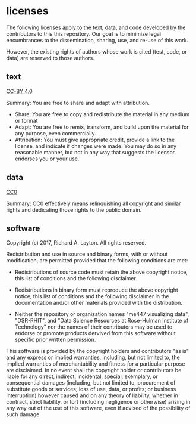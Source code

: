 licenses
==========

The following licenses apply to the text, data, and code developed by the contributors to this this repository. Our goal is to minimize legal encumbrances to the dissemination, sharing, use, and re-use of this work.

However, the existing rights of authors whose work is cited (test, code, or data) are reserved to those authors.


text
----------
[CC-BY 4.0](https://creativecommons.org/licenses/by/4.0/legalcode)

Summary: You are free to share and adapt with attribution.

- Share: You are free to copy and redistribute the material in any medium or format
- Adapt: You are free to remix, transform, and build upon the material for any purpose, even commercially.
- Attribution: You must give appropriate credit, provide a link to the license, and indicate if changes were made. You may do so in any reasonable manner, but not in any way that suggests the licensor endorses you or your use.


data
----------
[CC0](https://wiki.creativecommons.org/wiki/CC0_use_for_data)

Summary: CC0 effectively means relinquishing all copyright and similar rights and dedicating those rights to the public domain.



software
----------
Copyright (c) 2017, Richard A. Layton.
All rights reserved.

Redistribution and use in source and binary forms, with or without modification, are permitted provided that the following conditions are met:

- Redistributions of source code must retain the above copyright notice, this list of conditions and the following disclaimer.

- Redistributions in binary form must reproduce the above copyright notice, this list of conditions and the following disclaimer in the documentation and/or other materials provided with the distribution.

- Neither the repository or organization names "me447 visualizing data", "DSR-RHIT", and "Data Science Resources at Rose-Hulman Institute of Technology" nor the names of their contributors may be used to endorse or promote products dervived from this software without specific prior written permission.

This software is provided by the copyright holders and contributors "as is" and any express or implied warranties, including, but not limited to, the implied warranties of merchantability and fitness for a particular purpose are disclaimed. In no event shall the copyright holder or contributors be liable for any direct, indirect, incidental, special, exemplary, or consequential damages (including, but not limited to, procurement of substitute goods or services; loss of use, data, or profits; or business interruption) however caused and on any theory of liability, whether in contract, strict liability, or tort (including negligence or otherwise) arising in any way out of the use of this software, even if advised of the possibility of such damage.
